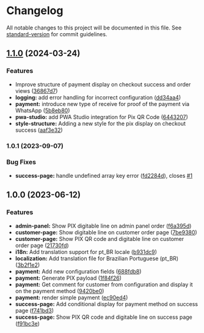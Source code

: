 # Changelog

All notable changes to this project will be documented in this file. See [standard-version](https://github.com/conventional-changelog/standard-version) for commit guidelines.

## [1.1.0](https://github.com/GabrielFNLima/magento2-pixqrcode/compare/v1.0.1...v1.1.0) (2024-03-24)


### Features

* Improve structure of payment display on checkout success and order views ([36867d7](https://github.com/GabrielFNLima/magento2-pixqrcode/commit/36867d77a706a28b76ba592a52994817c050fdb3))
* **logging:** add error handling for incorrect configuration ([dd34aa4](https://github.com/GabrielFNLima/magento2-pixqrcode/commit/dd34aa406262d2d981784fc935589b0e422ae650))
* **payment:** introduce new type of receive for proof of the payment via WhatsApp ([5b8eb80](https://github.com/GabrielFNLima/magento2-pixqrcode/commit/5b8eb8044ec623fb039f25182df8b8633996b0c5))
* **pwa-studio:** add PWA Studio integration for Pix QR Code ([6443207](https://github.com/GabrielFNLima/magento2-pixqrcode/commit/64432073b94e0c6f4e5296c03e477938b34a7736))
* **style-structure:** Adding a new style for the pix display on checkout success ([aaf3e32](https://github.com/GabrielFNLima/magento2-pixqrcode/commit/aaf3e321b45f70897ba4be84c3590d9d2cbe90ef))

### 1.0.1 (2023-09-07)


### Bug Fixes

* **success-page:** handle undefined array key error ([fd2284d](https://github.com/GabrielFNLima/magento2-pixqrcode/commit/fd2284d2bd5bdf18ac0684d7a8bf16288a48e22d)), closes [#1](https://github.com/GabrielFNLima/magento2-pixqrcode/issues/1)


## 1.0.0 (2023-06-12)


### Features

* **admin-panel:** Show PIX digitable line on admin panel order ([f6a395d](https://github.com/magento/magento2/commit/f6a395ddd7315e9d1ef689c8be65f9a67bb5983c))
* **customer-page:** Show digitable line on customer order page ([7be9380](https://github.com/magento/magento2/commit/7be93801952abe4dd7b9c02e7d8b700249d090d9))
* **customer-page:** Show PIX QR code and digitable line on customer order page ([21730fd](https://github.com/magento/magento2/commit/21730fd989d8e7418e21ac6c84fd185c89b381c1))
* **i18n:** Add translation support for pt_BR locale ([b931dc9](https://github.com/magento/magento2/commit/b931dc93b2f369f91cb0a6485e682b71cb232dee))
* **localization:** Add translation file for Brazilian Portuguese (pt_BR) ([3b2f1e2](https://github.com/magento/magento2/commit/3b2f1e2f4e71b3e75dbe3a634b6b284cfc04fdf0))
* **payment:** Add new configuration fields ([688fdb8](https://github.com/magento/magento2/commit/688fdb8d74767afadf0aabf6e9c6cd73d161b509))
* **payment:** Generate PIX payload ([1f84f26](https://github.com/magento/magento2/commit/1f84f264d5643e3db8c7f6261a0c9ff6f4d5ec1c))
* **payment:** Get comment for customer from configuration and display it on the payment method ([9420be0](https://github.com/magento/magento2/commit/9420be02607e8855b4657d8f3c0f053e85d225fe))
* **payment:** render simple payment ([ec90ed4](https://github.com/magento/magento2/commit/ec90ed4fc2636acad922dd9112290c601121deaf))
* **success-page:** Add conditional display for payment method on success page ([f741bd3](https://github.com/magento/magento2/commit/f741bd3dc1373585df5b3cbe773a0c038da50436))
* **success-page:** Show PIX QR code and digitable line on success page ([f91bc3e](https://github.com/magento/magento2/commit/f91bc3ecf273e4411be1f8444e84a7353925a889))
